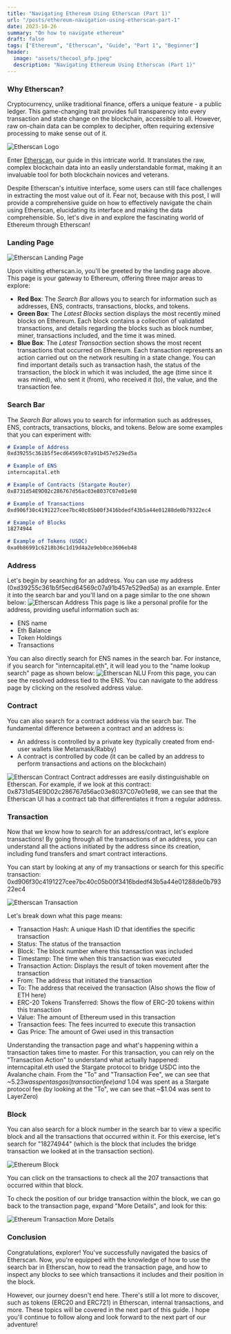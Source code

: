```yaml
---
title: "Navigating Ethereum Using Etherscan (Part 1)"
url: "/posts/ethereum-navigation-using-etherscan-part-1"
date: 2023-10-26
summary: "On how to navigate ethereum"
draft: false
tags: ["Ethereum", "Etherscan", "Guide", "Part 1", "Beginner"]
header:
  image: "assets/thecool_pfp.jpeg"
  description: "Navigating Ethereum Using Etherscan (Part 1)"
---
```


### Why Etherscan?

Cryptocurrency, unlike traditional finance, offers a unique feature - a public ledger. This game-changing trait provides full transparency into every transaction and state change on the blockchain, accessible to all. However, raw on-chain data can be complex to decipher, often requiring extensive processing to make sense out of it.

![Etherscan Logo](logo-etherscan.svg)

Enter [Etherscan](https://etherscan.io/), our guide in this intricate world. It translates the raw, complex blockchain data into an easily understandable format, making it an invaluable tool for both blockchain novices and veterans.

Despite Etherscan's intuitive interface, some users can still face challenges in extracting the most value out of it. Fear not, because with this post, I will provide a comprehensive guide on how to effectively navigate the chain using Etherscan, elucidating its interface and making the data comprehensible. So, let's dive in and explore the fascinating world of Ethereum through Etherscan!

### Landing Page
![Etherscan Landing Page](etherscan_landing_page.png)

Upon visiting etherscan.io, you'll be greeted by the landing page above. This page is your gateway to Ethereum, offering three major areas to explore:
- **Red Box**: The *Search Bar* allows you to search for information such as addresses, ENS, contracts, transactions, blocks, and tokens.
- **Green Box**: The *Latest Blocks* section displays the most recently mined blocks on Ethereum. Each block contains a collection of validated transactions, and details regarding the blocks such as block number, miner, transactions included, and the time it was mined.
- **Blue Box**: The *Latest Transaction* section shows the most recent transactions that occurred on Ethereum. Each transaction represents an action carried out on the network resulting in a state change. You can find important details such as transaction hash, the status of the transaction, the block in which it was included, the age (time since it was mined), who sent it (from), who received it (to), the value, and the transaction fee.

### Search Bar

The *Search Bar* allows you to search for information such as addresses, ENS, contracts, transactions, blocks, and tokens. Below are some examples that you can experiment with:
```md
# Example of Address
0xd39255c361b5f5ecd64569c07a91b457e529ed5a

# Example of ENS
interncapital.eth

# Example of Contracts (Stargate Router)
0x8731d54E9D02c286767d56ac03e8037C07e01e98

# Example of Transactions
0xd906f30c4191227cee7bc40c05b00f3416bdedf43b5a44e01288de0b79322ec4

# Example of Blocks
18274944

# Example of Tokens (USDC)
0xa0b86991c6218b36c1d19d4a2e9eb0ce3606eb48
```

### Address

Let's begin by searching for an address. You can use my address (0xd39255c361b5f5ecd64569c07a91b457e529ed5a) as an example. Enter it into the search bar and you'll land on a page similar to the one shown below:
![Etherscan Address](etherscan_address_page.png)
This page is like a personal profile for the address, providing useful information such as:
- ENS name
- Eth Balance
- Token Holdings
- Transactions

You can also directly search for ENS names in the search bar. For instance, if you search for "interncapital.eth", it will lead you to the "name lookup search" page as shown below:
![Etherscan NLU](etherscan_nlu_page.png)
From this page, you can see the resolved address tied to the ENS. You can navigate to the address page by clicking on the resolved address value.

### Contract

You can also search for a contract address via the search bar. The fundamental difference between a contract and an address is:
- An address is controlled by a private key (typically created from end-user wallets like Metamask/Rabby)
- A contract is controlled by code (it can be called by an address to perform transactions and actions on the blockchain)

![Etherscan Contract](etherscan_contract_page.png)
Contract addresses are easily distinguishable on Etherscan. For example, if we look at this contract: 0x8731d54E9D02c286767d56ac03e8037C07e01e98, we can see that the Etherscan UI has a contract tab that differentiates it from a regular address.

### Transaction

Now that we know how to search for an address/contract, let's explore transactions! By going through all the transactions of an address, you can understand all the actions initiated by the address since its creation, including fund transfers and smart contract interactions.

You can start by looking at any of my transactions or search for this specific transaction: 0xd906f30c4191227cee7bc40c05b00f3416bdedf43b5a44e01288de0b79322ec4

![Etherscan Transaction](etherscan_txn_page.png)

Let's break down what this page means:
- Transaction Hash: A unique Hash ID that identifies the specific transaction
- Status: The status of the transaction
- Block: The block number where this transaction was included
- Timestamp: The time when this transaction was executed
- Transaction Action: Displays the result of token movement after the transaction
- From: The address that initiated the transaction
- To: The address that received the transaction (Also shows the flow of ETH here)
- ERC-20 Tokens Transferred: Shows the flow of ERC-20 tokens within this transaction
- Value: The amount of Ethereum used in this transaction
- Transaction fees: The fees incurred to execute this transaction
- Gas Price: The amount of Gwei used in this transaction

Understanding the transaction page and what's happening within a transaction takes time to master. For this transaction, you can rely on the "Transaction Action" to understand what actually happened: interncapital.eth used the Stargate protocol to bridge USDC into the Avalanche chain. From the "To" and "Transaction Fee", we can see that ~$5.23 was spent as gas (transaction fee) and ~$1.04 was spent as a Stargate protocol fee (by looking at the "To", we can see that ~$1.04 was sent to LayerZero)

### Block
You can also search for a block number in the search bar to view a specific block and all the transactions that occurred within it. For this exercise, let's search for "18274944" (which is the block that includes the bridge transaction we looked at in the transaction section). 

![Ethereum Block](etherscan_block_page.png)

You can click on the transactions to check all the 207 transactions that occurred within that block.

To check the position of our bridge transaction within the block, we can go back to the transaction page, expand "More Details", and look for this:

![Ethereum Transaction More Details](etherscan_more_details_page.png)

### Conclusion
Congratulations, explorer! You've successfully navigated the basics of Etherscan. Now, you're equipped with the knowledge of how to use the search bar in Etherscan, how to read the transaction page, and how to inspect any blocks to see which transactions it includes and their position in the block. 

However, our journey doesn't end here. There's still a lot more to discover, such as tokens (ERC20 and ERC721) in Etherscan, internal transactions, and more. These topics will be covered in the next part of this guide. I hope you'll continue to follow along and look forward to the next part of our adventure!